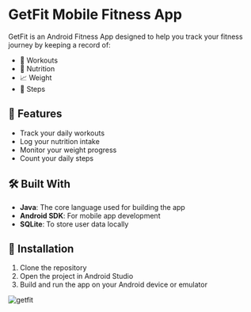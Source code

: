 # GetFit Mobile Fitness App

GetFit is an Android Fitness App designed to help you track your fitness journey by keeping a record of:

- 💪 Workouts
- 🥑 Nutrition
- 📈 Weight
- 🏃 Steps

## 🚀 Features

- Track your daily workouts
- Log your nutrition intake
- Monitor your weight progress
- Count your daily steps

## 🛠️ Built With

- **Java**: The core language used for building the app
- **Android SDK**: For mobile app development
- **SQLite**: To store user data locally

## 📱 Installation

1. Clone the repository
2. Open the project in Android Studio
3. Build and run the app on your Android device or emulator

![getfit](https://github.com/user-attachments/assets/9f330511-40b4-405e-8e47-ef25d56279b8)

